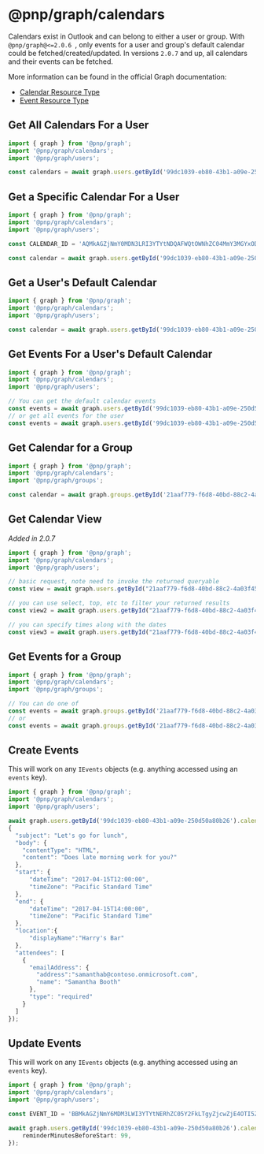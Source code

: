 # @pnp/graph/calendars

 Calendars exist in Outlook and can belong to either a user or group. With `@pnp/graph@<=2.0.6 `, only events for a user and group's default calendar could be fetched/created/updated. In versions `2.0.7` and up, all calendars and their events can be fetched.

More information can be found in the official Graph documentation:

- [Calendar Resource Type](https://docs.microsoft.com/en-us/graph/api/resources/calendar?view=graph-rest-1.0)
- [Event Resource Type](https://docs.microsoft.com/en-us/graph/api/resources/event?view=graph-rest-1.0)

## Get All Calendars For a User

```ts
import { graph } from '@pnp/graph';
import '@pnp/graph/calendars';
import '@pnp/graph/users';

const calendars = await graph.users.getById('99dc1039-eb80-43b1-a09e-250d50a80b26').calendars();
```

## Get a Specific Calendar For a User

```ts
import { graph } from '@pnp/graph';
import '@pnp/graph/calendars';
import '@pnp/graph/users';

const CALENDAR_ID = 'AQMkAGZjNmY0MDN3LRI3YTYtNDQAFWQtOWNhZC04MmY3MGYxODkeOWUARgAAA-xUBMMopY1NkrWA0qGcXHsHAG4I-wMXjoRMkgRnRetM5oIAAAIBBgAAAG4I-wMXjoRMkgRnRetM5oIAAAIsYgAAAA==';

const calendar = await graph.users.getById('99dc1039-eb80-43b1-a09e-250d50a80b26').calendars.getById(CALENDAR_ID)();
```

## Get a User's Default Calendar

```ts
import { graph } from '@pnp/graph';
import '@pnp/graph/calendars';
import '@pnp/graph/users';

const calendar = await graph.users.getById('99dc1039-eb80-43b1-a09e-250d50a80b26').calendar();
```

## Get Events For a User's Default Calendar

```ts
import { graph } from '@pnp/graph';
import '@pnp/graph/calendars';
import '@pnp/graph/users';

// You can get the default calendar events
const events = await graph.users.getById('99dc1039-eb80-43b1-a09e-250d50a80b26').calendar.events();
// or get all events for the user
const events = await graph.users.getById('99dc1039-eb80-43b1-a09e-250d50a80b26').events();
```

## Get Calendar for a Group

```ts
import { graph } from '@pnp/graph';
import '@pnp/graph/calendars';
import '@pnp/graph/groups';

const calendar = await graph.groups.getById('21aaf779-f6d8-40bd-88c2-4a03f456ee82').calendar();
```

## Get Calendar View

_Added in 2.0.7_

```ts
import { graph } from '@pnp/graph';
import '@pnp/graph/calendars';
import '@pnp/graph/users';

// basic request, note need to invoke the returned queryable
const view = await graph.users.getById("21aaf779-f6d8-40bd-88c2-4a03f456ee82").calendarView("2020-01-01", "2020-03-01")();

// you can use select, top, etc to filter your returned results
const view2 = await graph.users.getById("21aaf779-f6d8-40bd-88c2-4a03f456ee82").calendarView("2020-01-01", "2020-03-01").select("subject").top(3)();

// you can specify times along with the dates
const view3 = await graph.users.getById("21aaf779-f6d8-40bd-88c2-4a03f456ee82").calendarView("2020-01-01T19:00:00-08:00", "2020-03-01T19:00:00-08:00")();
```

## Get Events for a Group

```ts
import { graph } from '@pnp/graph';
import '@pnp/graph/calendars';
import '@pnp/graph/groups';

// You can do one of
const events = await graph.groups.getById('21aaf779-f6d8-40bd-88c2-4a03f456ee82').calendar.events();
// or
const events = await graph.groups.getById('21aaf779-f6d8-40bd-88c2-4a03f456ee82').events();
```

## Create Events

This will work on any `IEvents` objects (e.g. anything accessed using an `events` key).

```ts
import { graph } from '@pnp/graph';
import '@pnp/graph/calendars';
import '@pnp/graph/users';

await graph.users.getById('99dc1039-eb80-43b1-a09e-250d50a80b26').calendar.events.add(
{
  "subject": "Let's go for lunch",
  "body": {
    "contentType": "HTML",
    "content": "Does late morning work for you?"
  },
  "start": {
      "dateTime": "2017-04-15T12:00:00",
      "timeZone": "Pacific Standard Time"
  },
  "end": {
      "dateTime": "2017-04-15T14:00:00",
      "timeZone": "Pacific Standard Time"
  },
  "location":{
      "displayName":"Harry's Bar"
  },
  "attendees": [
    {
      "emailAddress": {
        "address":"samanthab@contoso.onmicrosoft.com",
        "name": "Samantha Booth"
      },
      "type": "required"
    }
  ]
});
```

## Update Events

This will work on any `IEvents` objects (e.g. anything accessed using an `events` key).

```ts
import { graph } from '@pnp/graph';
import '@pnp/graph/calendars';
import '@pnp/graph/users';

const EVENT_ID = 'BBMkAGZjNmY6MDM3LWI3YTYtNERhZC05Y2FkLTgyZjcwZjE4OTI5ZQBGAAAAAAD8VQTDKKWNTY61gNKhnFzLBwBuCP8DF46ETJIEZ0XrTOaCAAAAAAENAABuCP8DF46ETJFEZ0EnTOaCAAFvdoJvAAA=';

await graph.users.getById('99dc1039-eb80-43b1-a09e-250d50a80b26').calendar.events.getById(EVENT_ID).update({
    reminderMinutesBeforeStart: 99,
});
```
